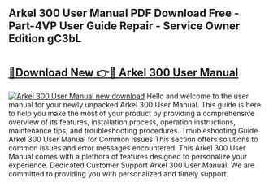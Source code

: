 ## Arkel 300 User Manual PDF Download Free - Part-4VP User Guide Repair - Service Owner Edition gC3bL

# <h2><a href="http://cf2269.oget.top/?id=Arkel+300+User+Manual">🔗Download New 👉🔴 Arkel 300 User Manual</a></h2>

[![Arkel 300 User Manual new download](https://i.imgur.com/5g1atiW.png)](http://cf2269.oget.top/?id=Arkel+300+User+Manual)
Hello and welcome to the user manual for your newly unpacked Arkel 300 User Manual. This guide is here to help you make the most of your product by providing a comprehensive overview of its features, installation process, operation instructions, maintenance tips, and troubleshooting procedures. Troubleshooting Guide Arkel 300 User Manual for Common Issues This section offers solutions to common issues and error messages encountered. This Arkel 300 User Manual comes with a plethora of features designed to personalize your experience. Dedicated Customer Support Arkel 300 User Manual. We are committed to providing you with personalized and timely support.
